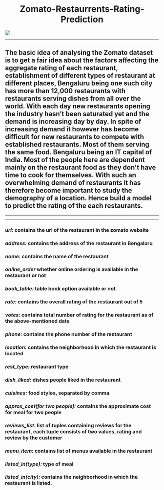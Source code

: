 <h1 align='center'>Zomato-Restaurrents-Rating-Prediction</h1>
<img src="https://mir-s3-cdn-cf.behance.net/project_modules/fs/388eca72914835.5bf79177986e4.jpg">

---
## The basic idea of analysing the Zomato dataset is to get a fair idea about the factors affecting the aggregate rating of each restaurant, establishment of different types of restaurant at different places, Bengaluru being one such city has more than 12,000 restaurants with restaurants serving dishes from all over the world. With each day new restaurants opening the industry hasn’t been saturated yet and the demand is increasing day by day. In spite of increasing demand it however has become difficult for new restaurants to compete with established restaurants. Most of them serving the same food. Bengaluru being an IT capital of India. Most of the people here are dependent mainly on the restaurant food as they don't have time to cook for themselves. With such an overwhelming demand of restaurants it has therefore become important to study the demography of a location. Hence build a model to predict the rating of the each restaurants.

---
---
### *url:* contains the url of the restaurant in the zomato website
### *address:* contains the address of the restaurant in Bengaluru
### *name:* contains the name of the restaurant
### *online_order* whether online ordering is available in the restaurant or not
### *book_table:* table book option available or not
### *rate:* contains the overall rating of the restaurant out of 5
### *votes:* contains total number of rating for the restaurant as of the above-mentioned date
### *phone:* contains the phone number of the restaurant
### *location:* contains the neighborhood in which the restaurant is located
### *rest_type:* restaurant type
### *dish_liked:* dishes people liked in the restaurant
### *cuisines:* food styles, separated by comma
### *approx_cost(for two people):* contains the approximate cost for meal for two people
### *reviews_list:* list of tuples containing reviews for the restaurant, each tuple consists of two values, rating and review by the       customer
### *menu_item:* contains list of menus available in the restaurant
### *listed_in(type):* type of meal
### *listed_in(city):* contains the neighborhood in which the restaurant is listed.

